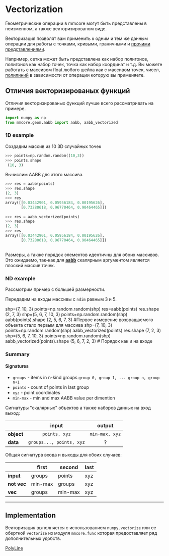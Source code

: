 # Vectorization

Геометрические операции в mmcore могут быть представлены в неизменном, а также векторизированом виде.

<tldr>


Векторизация позволят вам применить к одним и тем же данным операции для работы с
точками, кривыми, граничными и [прочими представлениями](Nd-Objects.md).

Например, сетка может быть представлена как набор полигонов,
полигонов как набор точек, точка как набор координат и т.д. Вы можете работать с массивом float любого шейпа
как с массивом точек, чисел, [полилиний](Polyline.md) в зависимости от операции которую вы применяете.

</tldr>

## Отличия векторизированых функций

Отличия векторизированых функций лучше всего рассматривать на примере.

```python
import numpy as np
from mmcore.geom.aabb import aabb, aabb_vectorized
```

### 1D example

Создадим массив из 10 3D случайных точек

```python
>>> points=np.random.random((10,3))
>>> points.shape
 (10, 3)
```

Вычислим AABB для этого массива.

```python
>>> res = aabb(points)
>>> res.shape 
(2, 3)
>>> res
array([[0.03442901, 0.05956184, 0.00195626],
       [0.73280618, 0.96770464, 0.90464465]])
       
>>> res = aabb_vectorized(points)
>>> res.shape 
(2, 3)
>>> res
array([[0.03442901, 0.05956184, 0.00195626],
       [0.73280618, 0.96770464, 0.90464465]])
       
```

Размеры, а также порядок элементов идентичны для обоих массивов. Это ожидаемо,
так-как для **[aabb](AABB-Example.md)** скалярным аргументом
является плоский массив точек.

### ND example

Рассмотрим пример с большей размерности.

Передадим на входы массивы c `ndim` равным 3 и 5.




 <compare first-title="Not vectorized" second-title="Vectorized" >
 <code-block lang="python" prompt=">>>,>>>,>>>,>>>,Out:,>>>,>>>,>>>,Out:">
 shp=(7, 10, 3)
 points=np.random.random(shp)
 res=aabb(points)
 res.shape
 (2, 7, 3)
 shp=(5, 6, 7, 10, 3)
 points=np.random.random(shp)
 aabb(points).shape
 (2, 5, 6, 7, 3)
 #Первое измерение возвращаемого объекта стало первым для массива

 </code-block >
 <code-block lang="python" prompt=">>>,>>>,>>>,>>>,Out:,>>>,>>>,>>>,Out:">
 shp=(7, 10, 3)
 points=np.random.random(shp)
 aabb_vectorized(points)
 res.shape
 (7, 2, 3)
 shp=(5, 6, 7, 10, 3)
 points=np.random.random(shp)
 aabb_vectorized(points).shape
 (5, 6, 7, 2, 3)
 # Порядок как и на входе 
 </code-block >
 </compare>

### Summary

#### Signatures

- `groups` - items in n-kind groups `group 0, group 1, ... group n, group n+1`
- `points` - count of points in last group
- `xyz` - point coordinates
- `min-max` - min and max AABB value per dimention

Сигнатуры "скалярных" объектов а также наборов данных на вход выход:

|            |        **input**         |   **output**   | 
 |------------|:------------------------:|:--------------:|
| **object** |      `points, xyz`       | `min-max, xyz` | 
| **data**   | `groups..., points, xyz` |       ?        |

Общая сигнатурв входа и выходы для обоих случаев:

|             | **first** | **second** | **last** |
 |-------------|-----------|------------|----------|
| **input**   | groups    | points     | xyz      |
| **not vec** | min-max   | groups     | xyz      |
| **vec**     | groups    | min-max    | xyz      |

---

## Implementation

Векторизация выполняется с
использованием <code>numpy.vectorize</code> или ее оберткой <code>vectorize</code> из модуля <code>mmcore.func</code>
которая предоставляет ряд дополнительных удобств.



<seealso>
    <category ref="wrs">
    <a href="Nd-Objects.md"/>
    </category>
    <category ref="external">
    <a href="Polyline.md">PolyLine</a>
    </category>
</seealso>
